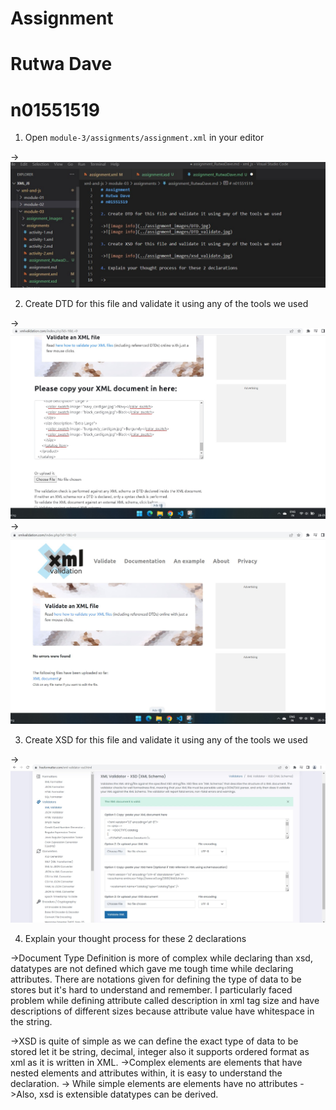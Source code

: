 # Assignment
# Rutwa Dave
# n01551519

1. Open `module-3/assignments/assignment.xml` in your editor

->![image info](../assignment_images/1.jpg)

2. Create DTD for this file and validate it using any of the tools we used

->![image info](../assignment_images/DTD.jpg)
->![image info](../assignment_images/DTD_validate.jpg)

3. Create XSD for this file and validate it using any of the tools we used

->![image info](../assignment_images/xsd_validate.jpg)

4. Explain your thought process for these 2 declarations

->Document Type Definition is more of complex while declaring than xsd, datatypes are not defined which gave me tough time while declaring attributes. There are notations given for defining the type of data to be stores but it's hard to understand and remember.
I particularly faced problem while defining attribute called description in xml tag size and have descriptions of different sizes because attribute value have whitespace in the string.

->XSD is quite of simple as we can define the exact type of data to be stored let it be string, decimal, integer also it supports ordered format as xml as it is written in XML.
->Complex elements are elements that have nested elements and attributes within, it is easy to understand the declaration.
-> While simple elements are elements have no attributes
->Also, xsd is extensible datatypes can be derived.